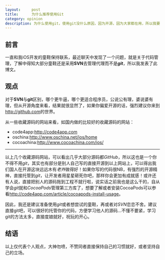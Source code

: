```yaml
---
layout:     post
title:      为什么推荐使用Git
category: opinion
description: 为什么使用git，使用git没什么原因，因为开源，因为大家都在用，所以我要跟上他们的步伐，才能让我学到更多。
---
```


## 前言

一直和我iOS开发的童鞋保持联系，最近聊天中发现了一个问题，就是关于代码管理，了解中得知大部分童鞋还是采用**SVN**去管理代理而不是***git***，所以我发表了此博文。

## 观点

对于**SVN**与**git**区别，哪个更牛逼，哪个更适合程序员，公说公有理，婆说婆有理，但从开源角度来看，结果就很显然了，如果你偏爱开源的话，强烈建议你来到<http://github.com>的世界。

从一些收藏源码的网站来看，如国内做的比较好的收藏源码的网站：

- code4app:<http://code4app.com>
- oschina:<http://www.oschina.net/ios/home>
- cocoachina:<http://www.cocoachina.com/ios/>

------

以上几个收藏源码网站，可以看出几乎大部分源码都*GitHub*，所以这也是一个你不得不用*git*，其实也有部分是别人自己写的直接开源到以上网站上，可以得出我们国人在开源这块远远木有*老外*做得好！如果你写的代码很NB，有强烈的开源精神，直接托管到*git*，让开发者用星星砸死你吧，那样你会更加有成就感！或许还有人说，直接把别人的源码拖到工程不就行啦，说实话之前我也是这么干的，自从学会*git*就和*CocoaPods*管理第三方库了，想要了解或者安装CocoaPods可以参看<http://code4app.com/article/cocoapods-install-usage>。

因此，我还是建议准备使用*git*或者想尝试的童鞋，再或者对*SVN*恋恋不舍。建议直接git吧，可以很好的托管你的代码，方便学习他人的源码...不懂不要紧，学习git的方法太多，直接度娘就好，祝玩的开心。

## 结语

以上仅代表个人观点，大神勿喷，不赞同者直接保持自己的习惯就好，或者坚持自己的立场。




